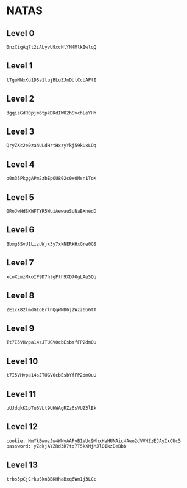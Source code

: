 # NATAS
## Level 0
    0nzCigAq7t2iALyvU9xcHlYN4MlkIwlqQ
## Level 1
    tTguMNxKo1DSa1tujBLuZJnDUlCcUAPlI
## Level 2
    3gqisGdR0pjm6tpkDKdIWO2hSvchLeYHh
## Level 3
    QryZXc2e0zahULdHrtHxzyYkj59kUxLQq
## Level 4
    o0n35PkggAPm2zbEpOU802c0x0Msn1ToK
## Level 5
    0RoJwHdSKWFTYR5WuiAewauSuNaBXnedD
## Level 6
    Bbmg8SvU1LizuWjx3y7xkNERkHxGre0GS
## Level 7
    xcoXLmzMkoIP9D7hlgPlh9XD7OgLAe5Qq
## Level 8
    ZE1ck82lmdGIoErlhQgWND6j2Wzz6b6tT
## Level 9
    Tt7I5VHvpa14sJTUGV0cbEsbYfFP2dmOu
## Level 10
    t7I5VHvpa14sJTUGV0cbEsbYfFP2dmOuU
## Level 11
    uUJdqkK1pTu6VLt9UHWAgRZz6sVUZ3lEk
## Level 12
    cookie: HmYkBwozJw4WNyAAFyB1VUc9MhxHaHUNAic4Awo2dVVHZzEJAyIxCUc5
    password: yZdkjAYZRd3R7tq7T5kXMjMJlOIkzDeBbb
## Level 13
    trbs5pCjCrkuSknBBKHhaBxq6Wm1j3LCc





